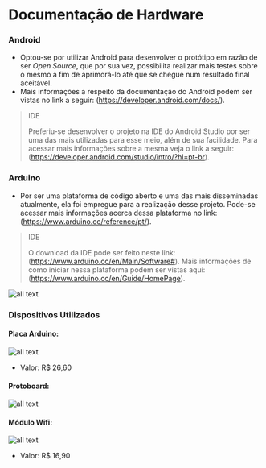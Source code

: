 # Documentação de Hardware

### Android
* Optou-se por utilizar Android para desenvolver o protótipo em razão de ser _Open Source_, que por sua vez, possibilita realizar mais testes sobre o mesmo a fim de aprimorá-lo até que se chegue num resultado final aceitável. 
* Mais informações a respeito da documentação do Android podem ser vistas no link a seguir: (https://developer.android.com/docs/).

> IDE
>
> Preferiu-se desenvolver o projeto na IDE do Android Studio por ser uma das mais utilizadas para esse meio, além de sua facilidade. Para acessar mais informações sobre a mesma veja o link a seguir: (https://developer.android.com/studio/intro/?hl=pt-br).

### Arduino
* Por ser uma plataforma de código aberto e uma das mais disseminadas atualmente, ela foi empregue para a realização desse projeto. Pode-se acessar mais informações acerca dessa plataforma no link: (https://www.arduino.cc/reference/pt/).

> IDE
>
> O download da IDE pode ser feito neste link: (https://www.arduino.cc/en/Main/Software#). Mais informações de como iniciar nessa plataforma podem ser vistas aqui: (https://www.arduino.cc/en/Guide/HomePage). 

![all text](./Desktop/captura_arduino.png)

### Dispositivos Utilizados

#### Placa Arduino:
![all text](https://cdn.tindiemedia.com/images/resize/luHxE0E-5xIy52K-ORA5JFnM1qA=/p/full-fit-in/2400x1600/i/99766/products/2017-09-19T06%3A53%3A24.256Z-UNO-R3-development-board-MEGA328P-CH340-CH340G-For-Arduino-UNO-R3-Without-USB-Cable.jpg)
* Valor: R$ 26,60

#### Protoboard:
![all text](https://www.ryndackcomponentes.com.br/270-large_default/protoboard-1660-pontos-hk-p200-hikari.jpg)

#### Módulo Wifi:
![all text](https://http2.mlstatic.com/modulo-wifi-esp8266-esp-12e-para-arduino-pic-raspberry-D_NQ_NP_962643-MLB27179922162_042018-F.jpg)
* Valor: R$ 16,90

